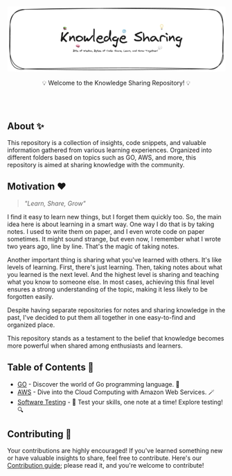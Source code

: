 <br/>

![Banner PNG](./.github/repo-banner.png)

<p align="center">
  💡 Welcome to the Knowledge Sharing Repository! 💡
</p>

<br/>
<br/>

## About ✨
This repository is a collection of insights, code snippets, and valuable information gathered from various learning experiences. Organized into different folders based on topics such as GO, AWS, and more, this repository is aimed at sharing knowledge with the community.

## Motivation ❤️

> _"Learn, Share, Grow"_

I find it easy to learn new things, but I forget them quickly too. So, the main idea here is about learning in a smart way. One way I do that is by taking notes. I used to write them on paper, and I even wrote code on paper sometimes. It might sound strange, but even now, I remember what I wrote two years ago, line by line. That's the magic of taking notes.

Another important thing is sharing what you've learned with others. It's like levels of learning. First, there's just learning. Then, taking notes about what you learned is the next level. And the highest level is sharing and teaching what you know to someone else. In most cases, achieving this final level ensures a strong understanding of the topic, making it less likely to be forgotten easily.

Despite having separate repositories for notes and sharing knowledge in the past, I've decided to put them all together in one easy-to-find and organized place.

This repository stands as a testament to the belief that knowledge becomes more powerful when shared among enthusiasts and learners.

## Table of Contents 📜
- [GO](https://github.com/mutasim77/knowledge-sharing/blob/master/The%20Go%20Programming%20Language/README.md) - Discover the world of Go programming language. 🐹
- [AWS](https://github.com/mutasim77/knowledge-sharing/blob/master/AWS%20Cloud%20Computing/README.md) - Dive into the Cloud Computing with Amazon Web Services. 🪄
- [Software Testing](https://github.com/mutasim77/knowledge-sharing/blob/master/Software%20Testing/README.md) -  🧪 Test your skills, one note at a time! Explore testing! 🔍


## Contributing 🔗
Your contributions are highly encouraged! If you've learned something new or have valuable insights to share, feel free to contribute. Here's our [Contribution guide](https://github.com/mutasim77/knowledge-sharing/blob/master/.github/CONTRIBUTING.md); please read it, and you're welcome to contribute!

